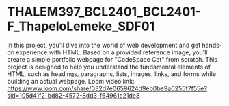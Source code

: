 # THALEM397_BCL2401_BCL2401-F_ThapeloLemeke_SDF01
In this project, you'll dive into the world of web development and get hands-on experience with HTML. Based on a provided reference image, you'll create a simple portfolio webpage for "CodeSpace Cat" from scratch. This project is designed to help you understand the fundamental elements of HTML, such as headings, paragraphs, lists, images, links, and forms while building an actual webpage.
Loom video link: https://www.loom.com/share/032d7e0659624d9eb0be9a0255f7f55e?sid=105d41f2-bd82-4572-8dd3-f64961c21de8
